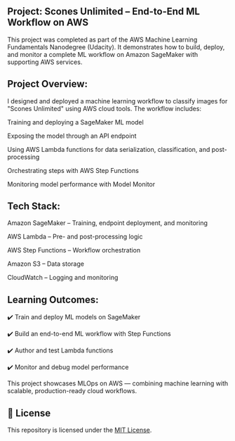 ## Project: Scones Unlimited – End-to-End ML Workflow on AWS

This project was completed as part of the AWS Machine Learning Fundamentals Nanodegree (Udacity). It demonstrates how to build, deploy, and monitor a complete ML workflow on Amazon SageMaker with supporting AWS services.

## Project Overview:

I designed and deployed a machine learning workflow to classify images for "Scones Unlimited" using AWS cloud tools. The workflow includes:

Training and deploying a SageMaker ML model

Exposing the model through an API endpoint

Using AWS Lambda functions for data serialization, classification, and post-processing

Orchestrating steps with AWS Step Functions

Monitoring model performance with Model Monitor

## Tech Stack:

Amazon SageMaker – Training, endpoint deployment, and monitoring

AWS Lambda – Pre- and post-processing logic

AWS Step Functions – Workflow orchestration

Amazon S3 – Data storage

CloudWatch – Logging and monitoring

## Learning Outcomes:

✔️ Train and deploy ML models on SageMaker

✔️ Build an end-to-end ML workflow with Step Functions

✔️ Author and test Lambda functions

✔️ Monitor and debug model performance

This project showcases MLOps on AWS — combining machine learning with scalable, production-ready cloud workflows.

## 📃 License

This repository is licensed under the [MIT License](./LICENSE).
